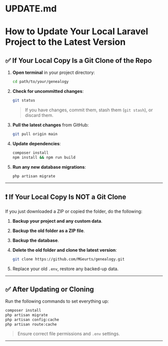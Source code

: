 # UPDATE.md

# How to Update Your Local Laravel Project to the Latest Version

## ✅ If Your Local Copy Is a Git Clone of the Repo

1. **Open terminal** in your project directory:

    ```bash
    cd path/to/your/genealogy
    ```

2. **Check for uncommitted changes**:

    ```bash
    git status
    ```

    > If you have changes, commit them, stash them (`git stash`), or discard them.

3. **Pull the latest changes** from GitHub:

    ```bash
    git pull origin main
    ```

4. **Update dependencies**:

    ```bash
    composer install
    npm install && npm run build
    ```

5. **Run any new database migrations**:

    ```bash
    php artisan migrate
    ```

---

## ❗ If Your Local Copy Is NOT a Git Clone

If you just downloaded a ZIP or copied the folder, do the following:

1. **Backup your project and any custom data**.

2. **Backup the old folder as a ZIP file**.

3. **Backup the database**.

4. **Delete the old folder and clone the latest version**:

    ```bash
    git clone https://github.com/MGeurts/genealogy.git
    ```

5. Replace your old `.env`, restore any backed-up data.

---

## ✅ After Updating or Cloning

Run the following commands to set everything up:

```bash
composer install
php artisan migrate
php artisan config:cache
php artisan route:cache
```

> Ensure correct file permissions and `.env` settings.

---
